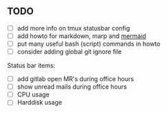 ## TODO

- [ ] add more info on tmux statusbar config
- [ ] add howto for markdown, marp and [mermaid](https://mermaid-js.github.io/mermaid/#/)
- [ ] put many useful bash (script) commands in howto
- [ ] consider adding global git ignore file

Status bar items:
- [ ] add gitlab open MR's during office hours
- [ ] show unread mails during office hours
- [ ] CPU usage
- [ ] Harddisk usage
